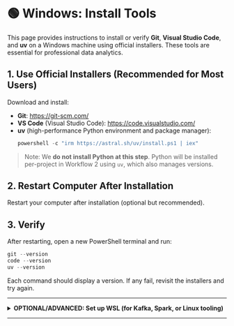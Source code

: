 # 🟢 Windows: Install Tools

This page provides instructions to install or verify **Git**, **Visual Studio Code**, and **uv** on a Windows machine using official installers. These tools are essential for professional data analytics.

## 1. Use Official Installers (Recommended for Most Users)

Download and install:

- **Git**: https://git-scm.com/
- **VS Code** (Visual Studio Code): https://code.visualstudio.com/
- **uv** (high-performance Python environment and package manager):
  ```powershell
  powershell -c "irm https://astral.sh/uv/install.ps1 | iex"
  ```

> Note: We **do not install Python at this step**. Python will be installed per-project in Workflow 2 using `uv`, which also manages versions.

## 2. Restart Computer After Installation

Restart your computer after installation (optional but recommended).

## 3. Verify

After restarting, open a new PowerShell terminal and run:

```powershell
git --version
code --version
uv --version
```

Each command should display a version. If any fail, revisit the installers and try again.

---

<details>
<summary><strong>OPTIONAL/ADVANCED: Set up WSL (for Kafka, Spark, or Linux tooling)</strong></summary>

This section is **only for advanced users** who need tools like **Apache Kafka** or **Apache Spark** or want a Linux environment.

### Step 1 — Enable WSL and install Ubuntu

Open **PowerShell as Administrator** and run:

```powershell
wsl --install
```

Restart if prompted.

### Step 2 — Update Ubuntu

In the Ubuntu terminal:

```bash
sudo apt update && sudo apt upgrade -y
```

You now have a full Linux environment for advanced use cases. Use WSL when running Kafka/Spark, and Windows normally for Python projects.

</details>

---
